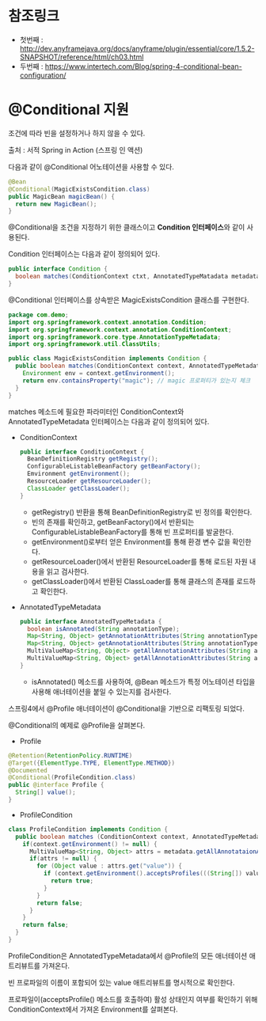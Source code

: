 
# 참조링크
 - 첫번째 : http://dev.anyframejava.org/docs/anyframe/plugin/essential/core/1.5.2-SNAPSHOT/reference/html/ch03.html
 - 두번째 : https://www.intertech.com/Blog/spring-4-conditional-bean-configuration/

# @Conditional 지원

조건에 따라 빈을 설정하거나 하지 않을 수 있다.

출처 : 서적 Spring in Action (스프링 인 액션)



다음과 같이 @Conditional 어노테이션을 사용할 수 있다.

```java
@Bean
@Conditional(MagicExistsCondition.class)
public MagicBean magicBean() {
  return new MagicBean();
}
```



@Conditional을 조건을 지정하기 위한 클래스이고 **Condition 인터페이스**와 같이 사용된다.

Condition 인터페이스는 다음과 같이 정의되어 있다.

```java
public interface Condition {
  boolean matches(ConditionContext ctxt, AnnotatedTypeMatadata metadata);
}
```



@Conditional 인터페이스를 상속받은 MagicExistsCondition 클래스를 구현한다.

```java
package com.demo;
import org.springframework.context.annotation.Condition;
import org.springframework.context.annotation.ConditionContext;
import org.springframework.core.type.AnnotationTypeMetadata;
import org.springframework.util.ClassUtils;

public class MagicExistsCondition implements Condition {
  public boolean matches(ConditionContext context, AnnotatedTypeMetadata metadata) {
    Environment env = context.getEnvironment();
    return env.containsProperty("magic"); // magic 프로퍼티가 있는지 체크
  }
}
```



matches 메소드에 필요한 파라미터인 ConditionContext와 AnnotatedTypeMetadata 인터페이스는 다음과 같이 정의되어 있다.

-  ConditionContext

   ```java
   public interface ConditionContext {
     BeanDefinitionRegistry getRegistry();
     ConfigurableListableBeanFactory getBeanFactory();
     Emvironment getEnvironment();
     ResourceLoader getResourceLoader();
     ClassLoader getClassLoader();
   }
   ```

   -  getRegistry() 반환을 통해 BeanDefinitionRegistry로 빈 정의를 확인한다.
   -  빈의 존재를 확인하고, getBeanFactory()에서 반환되는 ConfigurableListableBeanFactory를 통해 빈 프로퍼티를 발굴한다.
   -  getEnvironment()로부터 얻은 Environment를 통해 환경 변수 값을 확인한다.
   -  getResourceLoader()에서 반환된 ResourceLoader를 통해 로드된 자원 내용을 읽고 검사한다.
   -  getClassLoader()에서 반환된 ClassLoader를 통해 클래스의 존재를 로드하고 확인한다.



-  AnnotatedTypeMetadata

   ```java
   public interface AnnotatedTypeMetadata {
     boolean isAnnotated(String annotationType);
     Map<String, Object> getAnnotationAttributes(String annotationType);
     Map<String, Object> getAnnotationAttributes(String annotationType, boolean classValuesAsString);
     MultiValueMap<String, Object> getAllAnnotationAttributes(String annotationType);
     MultiValueMap<String, Object> getAllAnnotationAttributes(String annotationType, boolean classValuesAsString);
   }
   ```

   -  isAnnotated() 메소드를 사용하여, @Bean 메소드가 특정 어노테이션 타입을 사용해 애너테이션을 붙일 수 있는지를 검사한다.





스프링4에서 @Profile 애너테이션이 @Conditional을 기반으로 리팩토링 되었다.

@Conditional의 예제로 @Profile을 살펴본다.

-  Profile

```java
@Retention(RetentionPolicy.RUNTIME)
@Target({ElementType.TYPE, ElementType.METHOD})
@Documented
@Conditional(ProfileCondition.class)
public @interface Profile {
  String[] value();
}
```



-  ProfileCondition

```java
class ProfileCondition implements Condition {
  public boolean matches (ConditionContext context, AnnotatedTypeMetadata metadata) {
    if(context.getEnvironment() != null) {
      MultiValueMap<String, Object> attrs = metadata.getAllAnnotataionAttributes(Profile.class.getName());
      if(attrs != null) {
        for (Object value : attrs.get("value")) {
          if (context.getEnvironment().acceptsProfiles(((String[]) value))) {
            return true;
          }
        }
        return false;
      }
    }
    return false;
  }
}
```



ProfileCondition은 AnnotatedTypeMetadata에서 @Profile의 모든 애너테이션 애트리뷰트를 가져온다.

빈 프로파일의 이름이 포함되어 있는 value 애트리뷰트를 명시적으로 확인한다. 

프로파일이(acceptsProfile() 메소드를 호출하여) 활성 상태인지 여부를 확인하기 위해 ConditionContext에서 가져온 Environment를 살펴본다.





